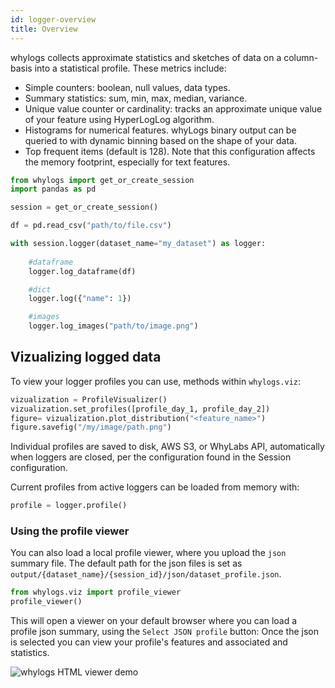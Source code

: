 ```yaml
---
id: logger-overview
title: Overview
---
```


whylogs collects approximate statistics and sketches of data on a column-basis into a statistical profile. These metrics include:

- Simple counters: boolean, null values, data types.
- Summary statistics: sum, min, max, median, variance.
- Unique value counter or cardinality: tracks an approximate unique value of your feature using HyperLogLog algorithm.
- Histograms for numerical features. whyLogs binary output can be queried to with dynamic binning based on the shape of your data.
- Top frequent items (default is 128). Note that this configuration affects the memory footprint, especially for text features.

```python
from whylogs import get_or_create_session
import pandas as pd

session = get_or_create_session()

df = pd.read_csv("path/to/file.csv")

with session.logger(dataset_name="my_dataset") as logger:
    
    #dataframe
    logger.log_dataframe(df)

    #dict
    logger.log({"name": 1})

    #images
    logger.log_images("path/to/image.png")
```

## Vizualizing logged data

To view your logger profiles you can use, methods within `whylogs.viz`: 

```python
vizualization = ProfileVisualizer()
vizualization.set_profiles([profile_day_1, profile_day_2])
figure= vizualization.plot_distribution("<feature_name>")
figure.savefig("/my/image/path.png")
```

Individual profiles are saved to disk, AWS S3, or WhyLabs API, automatically when loggers are closed, per the configuration found in the Session configuration.

Current profiles from active loggers can be loaded from memory with:

```python
profile = logger.profile()
```

### Using the profile viewer

You can also load a local profile viewer, where you upload the `json` summary file. The default path for the json files is set as `output/{dataset_name}/{session_id}/json/dataset_profile.json`.

```python
from whylogs.viz import profile_viewer
profile_viewer()
```

This will open a viewer on your default browser where you can load a profile json summary, using the `Select JSON profile` button:
Once the json is selected you can view your profile's features and 
associated and statistics.

![whylogs HTML viewer demo](https://whylabs-public.s3-us-west-2.amazonaws.com/assets/whylogs-viewer.gif)


